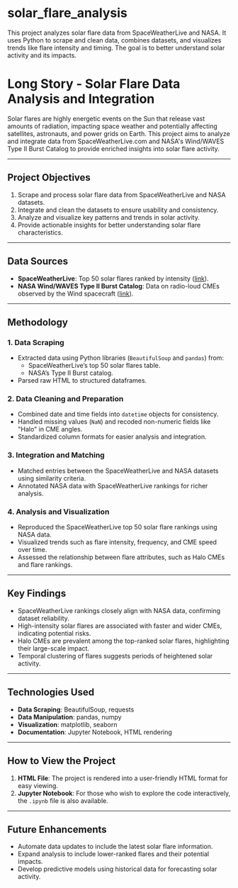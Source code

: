 # solar_flare_analysis
This project analyzes solar flare data from SpaceWeatherLive and NASA. It uses Python to scrape and clean data, combines datasets, and visualizes trends like flare intensity and timing. The goal is to better understand solar activity and its impacts.



# Long Story - Solar Flare Data Analysis and Integration

Solar flares are highly energetic events on the Sun that release vast amounts of radiation, impacting space weather and potentially affecting satellites, astronauts, and power grids on Earth. This project aims to analyze and integrate data from SpaceWeatherLive.com and NASA's Wind/WAVES Type II Burst Catalog to provide enriched insights into solar flare activity.

---

## Project Objectives
1. Scrape and process solar flare data from SpaceWeatherLive and NASA datasets.
2. Integrate and clean the datasets to ensure usability and consistency.
3. Analyze and visualize key patterns and trends in solar activity.
4. Provide actionable insights for better understanding solar flare characteristics.

---

## Data Sources
- **SpaceWeatherLive**: Top 50 solar flares ranked by intensity ([link](https://www.spaceweatherlive.com/en/solar-activity/top-50-solar-flares)).
- **NASA Wind/WAVES Type II Burst Catalog**: Data on radio-loud CMEs observed by the Wind spacecraft ([link](http://cdaw.gsfc.nasa.gov/CME_list/radio/waves_type2.html)).

---

## Methodology

### 1. Data Scraping
- Extracted data using Python libraries (`BeautifulSoup` and `pandas`) from:
  - SpaceWeatherLive’s top 50 solar flares table.
  - NASA’s Type II Burst catalog.
- Parsed raw HTML to structured dataframes.

### 2. Data Cleaning and Preparation
- Combined date and time fields into `datetime` objects for consistency.
- Handled missing values (`NaN`) and recoded non-numeric fields like "Halo" in CME angles.
- Standardized column formats for easier analysis and integration.

### 3. Integration and Matching
- Matched entries between the SpaceWeatherLive and NASA datasets using similarity criteria.
- Annotated NASA data with SpaceWeatherLive rankings for richer analysis.

### 4. Analysis and Visualization
- Reproduced the SpaceWeatherLive top 50 solar flare rankings using NASA data.
- Visualized trends such as flare intensity, frequency, and CME speed over time.
- Assessed the relationship between flare attributes, such as Halo CMEs and flare rankings.

---

## Key Findings
- SpaceWeatherLive rankings closely align with NASA data, confirming dataset reliability.
- High-intensity solar flares are associated with faster and wider CMEs, indicating potential risks.
- Halo CMEs are prevalent among the top-ranked solar flares, highlighting their large-scale impact.
- Temporal clustering of flares suggests periods of heightened solar activity.

---

## Technologies Used
- **Data Scraping**: BeautifulSoup, requests
- **Data Manipulation**: pandas, numpy
- **Visualization**: matplotlib, seaborn
- **Documentation**: Jupyter Notebook, HTML rendering

---

## How to View the Project
1. **HTML File**: The project is rendered into a user-friendly HTML format for easy viewing.
2. **Jupyter Notebook**: For those who wish to explore the code interactively, the `.ipynb` file is also available.

---

## Future Enhancements
- Automate data updates to include the latest solar flare information.
- Expand analysis to include lower-ranked flares and their potential impacts.
- Develop predictive models using historical data for forecasting solar activity.
